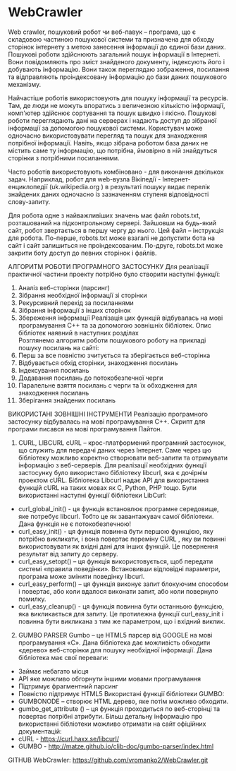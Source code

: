 # WebCrawler

Web crawler, пошуковий робот чи веб-павук – програма, що є складовою частиною пошукової системи та призначена для обходу сторінок інтернету з метою занесення інформації до єдиної бази даних. 
Пошукові роботи здійснюють загальний пошук інформації в Інтернеті. Вони повідомляють про зміст знайденого документу, індексують його і добувають інформацію. Вони також переглядаю зображення, посилання та відправляють проіндексовану інформацію до бази даних пошукового механізму. 

Найчастіше роботів використовують для пошуку інформації та ресурсів. Там, де люди не можуть впоратись з величезною кількістю інформації, комп'ютер здійснює сортування та пошук швидко і якісно. Пошукові роботи переглядають дані на серверах і надають доступ до зібраної інформації за допомогою пошукової системи.
Користувач може одночасно використовувати перегляд та пошук для знаходження потрібної інформації. Навіть, якщо зібрана роботом база даних не містить саме ту інформацію, що потрібна, ймовірно в ній знайдуться сторінки з потрібними посиланнями.

Часто роботів використовують комбіновано - для виконання декількох задач. Наприклад, робот для web-вузла Вікіпедії - Інтернет-енциклопедії (uk.wikipedia.org ) в результаті пошуку видає перелік знайдених даних одночасно із зазначенням ступеня відповідності слову-запиту. 

Для робота одне з найважливіших значень має файл robots.txt, розташований на підконтрольному сервері. Зайшовши на будь-який сайт, робот звертається в першу чергу до нього. Цей файл – інструкція для робота. По-перше, robots.txt може взагалі не допустити бота на сайт і сайт залишиться не проіндексованим. По-друге, robots.txt може закрити боту доступ до певних сторінок і файлів.


АЛГОРИТМ РОБОТИ ПРОГРАМНОГО ЗАСТОСУНКУ
Для реалізації практичної частини проекту потрібно було створити наступні функції:
1.	Аналіз веб-сторінки (парсинг)
2.	Зібрання необхідної інформації зі сторінки
3.	Рекурсивний перехід за посиланнями 
4.	Зібрання інформації з інших сторінок
5.	Збереження інформації
Реалізація цих функцій відбувалась на мові програмування С++ та за допомогою зовнішніх бібліотек. Опис бібліотек наявний в наступних розділах 	
Розглянемо алгоритм роботи пошукового роботу на прикладі пошуку посилань на сайті:
1.	Перш за все повністю зчитується та зберігається веб-сторінка 
2.	Відбувається обхід сторінки, знаходження посилань
3.	Індексування посилань 
4.	Додавання посилань до потокобезпечної черги
5.	Паралельне взяття посилань с черги та їх обходження для знаходження посилань 
6.	Зберігання знайдених посилань 


ВИКОРИСТАНІ ЗОВНІШНІ ІНСТРУМЕНТИ 
Реалізацію програмного застосунку відбувалась на мові програмування С++. Скрипт для програми писався на мові програмування Пайтон. 

1.	CURL, LIBCURL 
cURL – крос-платформений програмний застосунок, що служить для передачі даних через Інтернет. Саме через цю бібліотеку можливо коректно створювати веб-запити та отримувати інформацію з веб-серверів. 
Для реалізації необхідних функції застосунку було використано бібліотеку libcurl, яка є дочірнім проектом cURL. Бібліотека Libcurl надає API для використання функцій cURL на таких мовах як С, Python, PHP тощо. 
Були використанні наступні функції бібліотеки LibCurl:
-	 curl_global_init() - ця функція встановлює програмне середовище, яке потребує libcurl.  Тобто це як завантажувач самої бібліотеки. Дана функція не є потокобезпечною!
-	 curl_easy_init() -  ця функція повинна бути першою функцією, яку потрібно викликати, і вона повертає переміну CURL , яку ви повинні використовувати як вхідні дані для інших функцій. Це повернення результат від запиту до серверу.  
-	 curl_easy_setopt() – ця функція використовується, щоб передати системі 
 «правила поведінки». Встановивши відповідні параметри, програма може змінити поведінку libcurl. 
-	 curl_easy_perform() – ця функція виконує запит блокуючим способом і повертає, або коли вдалося виконати запит, або коли повернуло помилку. 
-	 curl_easy_cleanup() - ця функція повинна бути останньою функцією, яка викликається для запиту. Це протилежна функції curl_easy_init і повинна бути викликана з тим же параметром, що і вхідний виклик.
2.	GUMBO PARSER
Gumbo – це HTML5 парсер від GOOGLE на мові програмування «С». Дана бібліотека дає можливість обходити «дерево» веб-сторінки для пошуку необхідної інформації. 
Дана бібліотека має свої переваги: 
-	Займає небагато місця 
-	API яке можливо обгорнути іншими мовами програмування
-	Підтримує фрагментний парсинг 
-	Повністю підтримує HTML5
Використані функції бібліотеки GUMBO:
-	GUMBONODE – створює HTML дерево, яке потім можливо обходити. 
-	 gumbo_get_attribute () – ця функція проходиться по веб-сторінці та повертає потрібні атрибути. 
Більш детальну інформацію про використанні бібліотеки можливо отримати на сайт офіційних документацій: 
-	cURL  - https://curl.haxx.se/libcurl/
-	GUMBO - http://matze.github.io/clib-doc/gumbo-parser/index.html




GITHUB WebCrawler: https://github.com/vromanko2/WebCrawler.git 

